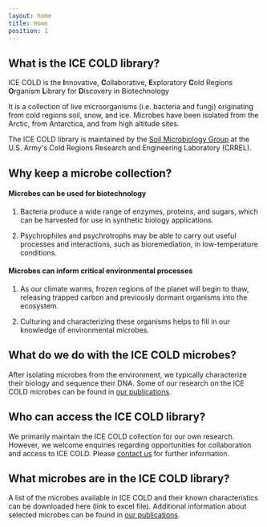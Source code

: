 ```yaml
---
layout: home
title: Home
position: 1
---
```


## What is the ICE COLD library?

ICE COLD is the **I**nnovative, **C**ollaborative, **E**xploratory **C**old Regions **O**rganism **L**ibrary for **D**iscovery in Biotechnology

It is a collection of live microorganisms (i.e. bacteria and fungi) originating from cold regions soil, snow, and ice. Microbes have been isolated from the Arctic, from Antarctica, and from high altitude sites.

The ICE COLD library is maintained by the [Soil Microbiology Group](/contact) at the U.S. Army's Cold Regions Research and Engineering Laboratory (CRREL).

## Why keep a microbe collection?

#### Microbes can be used for biotechnology

  1. Bacteria produce a wide range of enzymes, proteins, and sugars, which can be harvested for use in synthetic biology applications.

  2. Psychrophiles and psychrotrophs may be able to carry out useful processes and interactions, such as bioremediation, in low-temperature conditions.

#### Microbes can inform critical environmental processes

  1. As our climate warms, frozen regions of the planet will begin to thaw, releasing trapped carbon and previously dormant organisms into the ecosystem.

  2. Culturing and characterizing these organisms helps to fill in our knowledge of environmental microbes.

## What do we do with the ICE COLD microbes?

After isolating microbes from the environment, we typically characterize their biology and sequence their DNA. Some of our research on the ICE COLD microbes can be found in [our publications](/publications).

## Who can access the ICE COLD library?

We primarily maintain the ICE COLD collection for our own research. However, we welcome enquiries regarding opportunities for collaboration and access to ICE COLD. Please [contact us](/contact) for further information.

## What microbes are in the ICE COLD library?

A list of the microbes available in ICE COLD and their known characteristics can be downloaded here (link to excel file). Additional information about selected microbes can be found in [our publications](/publications).
